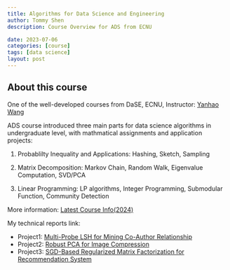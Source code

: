 ```yaml
---
title: Algorithms for Data Science and Engineering
author: Tommy Shen
description: Course Overview for ADS from ECNU

date: 2023-07-06
categories: [course]
tags: [data science]
layout: post
---
```


## About this course

One of the well-developed courses from DaSE, ECNU, Instructor: [Yanhao Wang](https://sites.google.com/view/yhwang)

ADS course introduced three main parts for data science algorithms in undergraduate level, with mathmatical assignments and application projects:

1. Probablilty Inequality and Applications: Hashing, Sketch, Sampling

2. Matrix Decomposition: Markov Chain, Random Walk, Eigenvalue Computation, SVD/PCA

3. Linear Programming: LP algorithms, Integer Programming, Submodular Function, Community Detection

More information: [Latest Course Info(2024)](https://github.com/yhwang1990/ads-2024-spring/blob/gh-pages/index.md)

My technical reports link:
- Project1: [Multi-Probe LSH for Mining Co-Author Relationship](https://tommyshen.me/posts/MultiProbeLSH/)
- Project2: [Robust PCA for Image Compression](https://tommyshen.me/posts/RPCA/)
- Project3: [SGD-Based Regularized Matrix Factorization for Recommendation System](https://tommyshen.me/posts/MF/)

